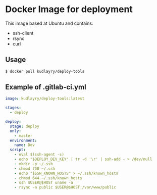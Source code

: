 # Docker Image for deployment

This image based at Ubuntu and contains:
* ssh-client
* rsync
* curl

## Usage

```Bash
$ docker pull kudlayry/deploy-tools
```

## Example of .gitlab-ci.yml

```YAML
image: kudlayry/deploy-tools:latest

stages:
  - deploy

deploy:
  stage: deploy
  only:
    - master
  environment:
    name: Dev
  script:
    - eval $(ssh-agent -s)
    - echo "$DEPLOY_DEV_KEY" | tr -d '\r' | ssh-add - > /dev/null
    - mkdir -p ~/.ssh
    - chmod 700 ~/.ssh
    - echo "$SSH_KNOWN_HOSTS" > ~/.ssh/known_hosts
    - chmod 644 ~/.ssh/known_hosts
    - ssh $USER@$HOST uname -a
    - rsync -a public $USER@$HOST:/var/www/public
```
